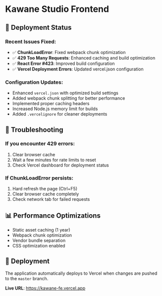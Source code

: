 # Kawane Studio Frontend

## 🚀 Deployment Status

### Recent Issues Fixed:

- ✅ **ChunkLoadError**: Fixed webpack chunk optimization
- ✅ **429 Too Many Requests**: Enhanced caching and build optimization
- ✅ **React Error #423**: Improved build configuration
- ✅ **Vercel Deployment Errors**: Updated vercel.json configuration

### Configuration Updates:

- Enhanced `vercel.json` with optimized build settings
- Added webpack chunk splitting for better performance
- Implemented proper caching headers
- Increased Node.js memory limit for builds
- Added `.vercelignore` for cleaner deployments

## 🔧 Troubleshooting

### If you encounter 429 errors:

1. Clear browser cache
2. Wait a few minutes for rate limits to reset
3. Check Vercel dashboard for deployment status

### If ChunkLoadError persists:

1. Hard refresh the page (Ctrl+F5)
2. Clear browser cache completely
3. Check network tab for failed requests

## 📊 Performance Optimizations

- Static asset caching (1 year)
- Webpack chunk optimization
- Vendor bundle separation
- CSS optimization enabled

## 🚀 Deployment

The application automatically deploys to Vercel when changes are pushed to the `master` branch.

**Live URL**: https://kawane-fe.vercel.app
